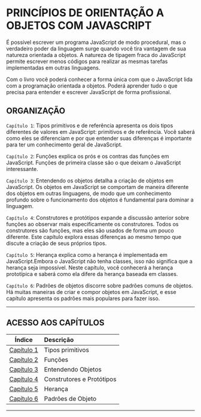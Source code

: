 # PRINCÍPIOS DE ORIENTAÇÃO A OBJETOS COM JAVASCRIPT

É possível escrever um programa JavaScript de modo procedural, mas o verdadeiro poder da linguagem surge quando você tira vantagem de sua natureza orientada a objetos. A natureza de tipagem fraca do JavaScript permite escrever menos códigos para realizar as mesmas tarefas implementadas em outras linguagens.

Com o livro você poderá conhecer a forma única com que o JavaScript lida com a programação orientada a objetos. Poderá aprender tudo o que precisa para entender e escrever JavaScript de forma profissional.

## ORGANIZAÇÃO

`Capítulo 1`: Tipos primitivos e de referência apresenta os dois tipos diferentes de valores em JavaScript: primitivos e de referência. Você saberá como eles se diferenciam e por que entender suas diferenças é importante para ter um conhecimento geral de JavaScript.

`Capítulo 2`: Funções explica os prós e os contras das funções em JavaScript. Funções de primeira classe são o que deixam o JavaScript interessante.

`Capítulo 3`: Entendendo os objetos detalha a criação de objetos em JavaScript. Os objetos em JavaScript se comportam de maneira diferente dos objetos em outras linguagens, de modo que um conhecimento profundo sobre o funcionamento dos objetos é fundamental para dominar a linguagem.

`Capítulo 4`: Construtores e protótipos expande a discussão anterior sobre funções ao observar mais especificamente os construtores. Todos os construtores são funções, mas eles são usados de forma um pouco diferente. Este capítulo explora essas diferenças ao mesmo tempo que discute a criação de seus próprios tipos.

`Capítulo 5`: Herança explica como a herança é implementada em JavaScript.Embora o JavaScript não tenha classes, isso não significa que a herança seja impossível. Neste capítulo, você conhecerá a herança prototípica e saberá como ela difere da herança baseada em classes.

`Capítulo 6`: Padrões de objetos discorre sobre padrões comuns de objetos. Há muitas maneiras de criar e compor objetos em JavaScript, e esse capítulo apresenta os padrões mais populares para fazer isso.

---

## ACESSO AOS CAPÍTULOS

|           Índice           | Descrição                 |
| :------------------------: | :------------------------ |
| [Capítulo 1](/capitulo01/) | Tipos primitivos          |
| [Capítulo 2](/capitulo02/) | Funções                   |
| [Capítulo 3](/capitulo03/) | Entendendo Objetos        |
| [Capítulo 4](/capitulo04/) | Construtores e Protótipos |
| [Capítulo 5](/capitulo05/) | Herança                   |
| [Capítulo 6](/capitulo06/) | Padrões de Objeto         |

---
